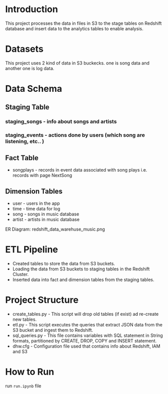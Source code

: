 # Introduction
This project processes the data in files in S3 to the stage tables on Redshift database and insert data to the analytics tables to enable analysis. 

# Datasets
This project uses 2 kind of data in S3 buckecks. one is song data and another one is log data.


# Data Schema
## Staging Table
### staging_songs - info about songs and artists
### staging_events - actions done by users (which song are listening, etc.. )

## Fact Table
- songplays - records in event data associated with song plays i.e. records with page NextSong
## Dimension Tables
- user - users in the app
- time - time data for log
- song - songs in music database
- artist - artists in music database

ER Diagram: 
 redshift_data_warehuse_music.png

# ETL Pipeline
- Created tables to store the data from S3 buckets.
- Loading the data from S3 buckets to staging tables in the Redshift Cluster.
- Inserted data into fact and dimension tables from the staging tables.

# Project Structure
- create_tables.py - This script will drop old tables (if exist) ad re-create new tables.
- etl.py - This script executes the queries that extract JSON data from the S3 bucket and ingest them to Redshift.
- sql_queries.py - This file contains variables with SQL statement in String formats, partitioned by CREATE, DROP, COPY and INSERT statement.
- dhw.cfg - Configuration file used that contains info about Redshift, IAM and S3

# How to Run
run `run.ipynb` file
